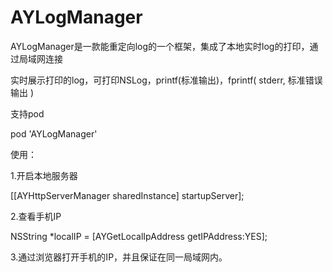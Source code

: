 # AYLogManager

AYLogManager是一款能重定向log的一个框架，集成了本地实时log的打印，通过局域网连接

实时展示打印的log，可打印NSLog，printf(标准输出)，fprintf( stderr, 标准错误输出 )

支持pod

pod 'AYLogManager'

使用：

1.开启本地服务器

[[AYHttpServerManager sharedInstance] startupServer];

2.查看手机IP

NSString *localIP = [AYGetLocalIpAddress getIPAddress:YES];

3.通过浏览器打开手机的IP，并且保证在同一局域网内。
